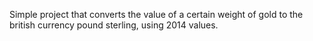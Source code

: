 Simple project that converts the value of a certain weight of gold to the british currency pound sterling, using 2014 values.
